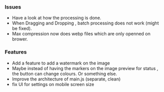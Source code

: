 ### Issues 
- Have a look at how the processing is done. 
- When Dragging and Dropping , batch processing does not work (might be fixed). 
- Max compression now does webp files which are only openned on brower.

### Features
- Add a feature to add a watermark on the image
- Maybe instead of having the markers on the image preview for status , the button can change colours. Or something else.
- Improve the architecture of main.js (separate, clean)
- fix UI for settings on mobile screen size